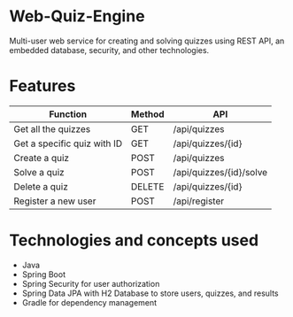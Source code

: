 # Web-Quiz-Engine
Multi-user web service for creating and solving quizzes using REST API, an embedded database, security, and other technologies.

# Features
| Function  | Method | API |
| ------------- | ------------- | ------------- |
| Get all the quizzes  | GET  | 	/api/quizzes|
| Get a specific quiz with ID | GET | 	/api/quizzes/{id} |
| Create a quiz | POST  | 	/api/quizzes |
| Solve a quiz | POST | /api/quizzes/{id}/solve |
| Delete a quiz  | DELETE  | /api/quizzes/{id} |
| Register a new user | POST | /api/register |

# Technologies and concepts used
- Java 
- Spring Boot
- Spring Security for user authorization
- Spring Data JPA with H2 Database to store users, quizzes, and results
- Gradle for dependency management
